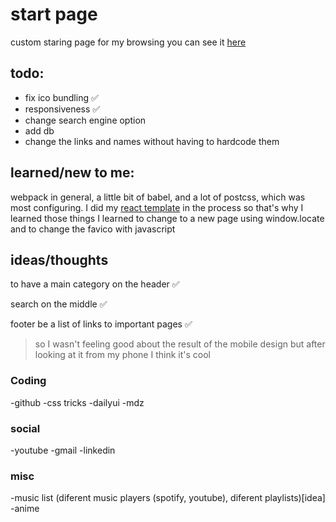 # start page

custom staring page for my browsing 
you can see it [here](https://brtkev.github.io/start-page/)

## todo:
- fix ico bundling ✅
- responsiveness ✅
- change search engine option
- add db
- change the links and names without having to hardcode them

## learned/new to me:
webpack in general, a little bit of babel, and a lot of postcss, which was most configuring.
I did my [react template](https://github.com/brtkev/react-light-template) in the process so that's why I learned those things
I learned to change to a new page using window.locate and to change the favico with javascript

## ideas/thoughts

to have a main category on the header ✅

search on the middle ✅

footer be a list of links to important pages ✅

>so I wasn't feeling good about the result of the mobile design but after looking at it from my phone I think it's cool

### Coding
-github
-css tricks
-dailyui
-mdz

### social
-youtube
-gmail
-linkedin

### misc
-music list (diferent music players (spotify, youtube), diferent playlists)[idea]
-anime


